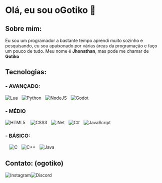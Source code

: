 
# Olá, eu sou oGotiko 👋

## Sobre mim: 
Eu sou um programador a bastante tempo aprendi muito sozinho e pesquisando, eu sou apaixonado por várias áreas da programação e faço um pouco de tudo. Meu nome é ****Jhonathan****, mas pode me chamar de ****Gotiko****

## Tecnologias:

 

 ### - AVANÇADO:
![Lua](https://img.shields.io/badge/lua-%232C2D72.svg?style=for-the-badge&logo=lua&logoColor=white)**ㅤ**![Python](https://img.shields.io/badge/python-3670A0?style=for-the-badge&logo=python&logoColor=ffdd54)**ㅤ**![NodeJS](https://img.shields.io/badge/node.js-6DA55F?style=for-the-badge&logo=node.js&logoColor=white)**ㅤ**![Godot](https://img.shields.io/badge/GODOT-478CBF?style=for-the-badge&logo=GodotEngine&logoColor=white)
### - MÉDIO
![HTML5](https://img.shields.io/badge/html5-%23E34F26.svg?style=for-the-badge&logo=html5&logoColor=white)**ㅤ**  ![CSS3](https://img.shields.io/badge/css3-%231572B6.svg?style=for-the-badge&logo=css3&logoColor=white)**ㅤ**![.Net](https://img.shields.io/badge/.NET-5C2D91?style=for-the-badge&logo=.net&logoColor=white)**ㅤ**![C#](https://img.shields.io/badge/c%23-%23239120.svg?style=for-the-badge&logo=csharp&logoColor=white)**ㅤ**![JavaScript](https://img.shields.io/badge/JavaScript-323330?style=for-the-badge&logo=javascript&logoColor=F7DF1E)
### - BÁSICO:
**ㅤ**![C](https://img.shields.io/badge/c-%2300599C.svg?style=for-the-badge&logo=c&logoColor=white)**ㅤ**![C++](https://img.shields.io/badge/c++-%2300599C.svg?style=for-the-badge&logo=c%2B%2B&logoColor=white)**ㅤ**![Java](https://img.shields.io/badge/java-%23ED8B00.svg?style=for-the-badge&logo=openjdk&logoColor=white)
 ㅤ
## Contato: (ogotiko)
![Instagram](https://img.shields.io/badge/Instagram-E4405F?style=for-the-badge&logo=instagram&logoColor=white">)![Discord](https://img.shields.io/badge/Discord-7289DA?style=for-the-badge&logo=discord&logoColor=white)   
